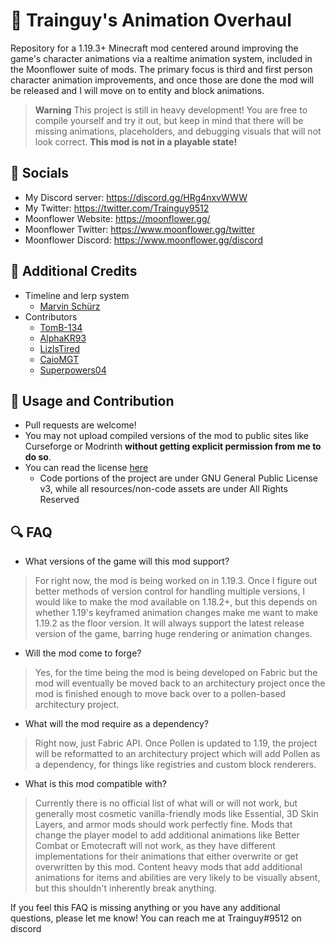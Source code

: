 # 🏃 Trainguy's Animation Overhaul

Repository for a 1.19.3+ Minecraft mod centered around improving the game's character animations via a realtime animation system, included in the Moonflower suite of mods. The primary focus is third and first person character animation improvements, and once those are done the mod will be released and I will move on to entity and block animations.

> **Warning**
> This project is still in heavy development! You are free to compile yourself and try it out, but keep in mind that there will be missing animations, placeholders, and debugging visuals that will not look correct. **This mod is not in a playable state!**

## 🔗 Socials
- My Discord server: https://discord.gg/HRg4nxvWWW
- My Twitter: https://twitter.com/Trainguy9512
- Moonflower Website: https://moonflower.gg/
- Moonflower Twitter: https://www.moonflower.gg/twitter
- Moonflower Discord: https://www.moonflower.gg/discord

## 📘 Additional Credits
- Timeline and lerp system
  - [Marvin Schürz](https://twitter.com/minetoblend)
- Contributors
  - [TomB-134](https://github.com/TomB-134)
  - [AlphaKR93](https://github.com/AlphaKR93)
  - [LizIsTired](https://github.com/LizIsTired)
  - [CaioMGT](https://github.com/CaioMGT)
  - [Superpowers04](https://github.com/superpowers04)

## 🧵 Usage and Contribution
- Pull requests are welcome!
- You may not upload compiled versions of the mod to public sites like Curseforge or Modrinth **without getting explicit permission from me to do so**.
- You can read the license [here](https://github.com/Trainguy9512/trainguys-animation-overhaul/blob/master/LICENSE)
  - Code portions of the project are under GNU General Public License v3, while all resources/non-code assets are under All Rights Reserved

## 🔍 FAQ

- What versions of the game will this mod support?
> For right now, the mod is being worked on in 1.19.3. Once I figure out better methods of version control for handling multiple versions, I would like to make the mod available on 1.18.2+, but this depends on whether 1.19's keyframed animation changes make me want to make 1.19.2 as the floor version. It will always support the latest release version of the game, barring huge rendering or animation changes.
- Will the mod come to forge?
> Yes, for the time being the mod is being developed on Fabric but the mod will eventually be moved back to an architectury project once the mod is finished enough to move back over to a pollen-based architectury project.
- What will the mod require as a dependency?
> Right now, just Fabric API. Once Pollen is updated to 1.19, the project will be reformatted to an architectury project which will add Pollen as a dependency, for things like registries and custom block renderers.
- What is this mod compatible with?
> Currently there is no official list of what will or will not work, but generally most cosmetic vanilla-friendly mods like Essential, 3D Skin Layers, and armor mods should work perfectly fine. Mods that change the player model to add additional animations like Better Combat or Emotecraft will not work, as they have different implementations for their animations that either overwrite or get overwritten by this mod. Content heavy mods that add additional animations for items and abilities are very likely to be visually absent, but this shouldn't inherently break anything.

If you feel this FAQ is missing anything or you have any additional questions, please let me know! You can reach me at Trainguy#9512 on discord
